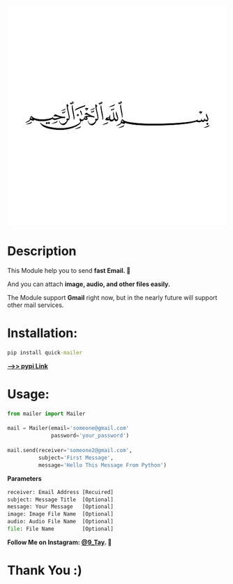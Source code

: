 ![image](images/bsmala.png)

# Description
This Module help you to send **fast Email. :cherry_blossom:**

And you can attach **image, audio, and other files easily.**

The Module support **Gmail** right now, but in the nearly future will support other mail services.

# Installation:
```cmd
pip install quick-mailer
```

**[-->> pypi Link](https://pypi.org/project/quick-mailer)**

# Usage:
```py
from mailer import Mailer

mail = Mailer(email='someone@gmail.com'
              password='your_password')

mail.send(receiver='someone2@gmail.com',
          subject='First Message',
          message='Hello This Message From Python')
```

**Parameters**
```py
receiver: Email Address [Recuired]
subject: Message Title  [Optional]
message: Your Message   [Optional]
image: Image File Name  [Optional]
audio: Audio File Name  [Optional]
file: File Name         [Optional]
```

**Follow Me on Instagram: [@9_Tay](https://www.instagram.com/9_tay). :cherry_blossom:**

# Thank You :)
